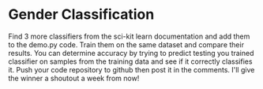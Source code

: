 # Gender Classification 
Find 3 more classifiers from the sci-kit learn documentation and add them to the demo.py code. Train them on the same dataset and compare their results. You can determine accuracy by trying to predict testing you trained classifier on samples from the training data and see if it correctly classifies it. Push your code repository to github then post it in the comments. I'll give the winner a shoutout a week from now!